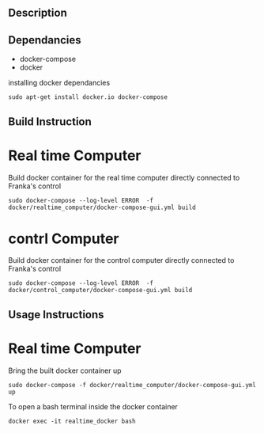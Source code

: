 ## Description 

## Dependancies 
- docker-compose
- docker 

installing docker dependancies 
```
sudo apt-get install docker.io docker-compose
```
## Build Instruction
# Real time Computer 
Build docker container for the real time computer directly connected to Franka's control 
```
sudo docker-compose --log-level ERROR  -f docker/realtime_computer/docker-compose-gui.yml build
```

# contrl Computer 
Build docker container for the control computer directly connected to Franka's control 
```
sudo docker-compose --log-level ERROR  -f docker/control_computer/docker-compose-gui.yml build
```


## Usage Instructions 
# Real time Computer 
Bring the built docker container up 

```
sudo docker-compose -f docker/realtime_computer/docker-compose-gui.yml up 
```

To open a bash terminal inside the docker container 
```
docker exec -it realtime_docker bash
```